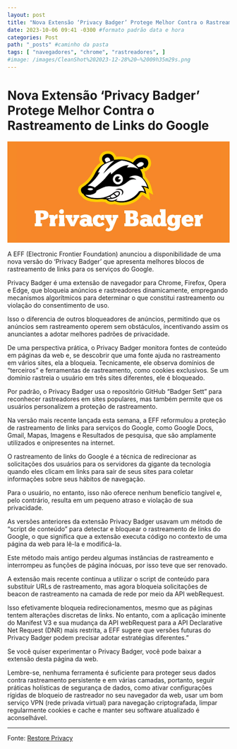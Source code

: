 ```yaml
---
layout: post
title: "Nova Extensão ‘Privacy Badger’ Protege Melhor Contra o Rastreamento de Links do Google" #titulo para a barra de enderecos
date: 2023-10-06 09:41 -0300 #formato padrão data e hora
categories: Post
path: "_posts" #caminho da pasta
tags: [ "navegadores", "chrome", "rastreadores", ]
#image: /images/CleanShot%202023-12-28%20—%2009h35m29s.png
---
```


# Nova Extensão ‘Privacy Badger’ Protege Melhor Contra o Rastreamento de Links do Google
![](/images/privacybadger.png)

A EFF (Electronic Frontier Foundation) anunciou a disponibilidade de uma nova versão do ‘Privacy Badger’ que apresenta melhores blocos de rastreamento de links para os serviços do Google.

Privacy Badger é uma extensão de navegador para Chrome, Firefox, Opera e Edge, que bloqueia anúncios e rastreadores dinamicamente, empregando mecanismos algorítmicos para determinar o que constitui rastreamento ou violação do consentimento de uso. 

Isso o diferencia de outros bloqueadores de anúncios, permitindo que os anúncios sem rastreamento operem sem obstáculos, incentivando assim os anunciantes a adotar melhores padrões de privacidade.

De uma perspectiva prática, o Privacy Badger monitora fontes de conteúdo em páginas da web e, se descobrir que uma fonte ajuda no rastreamento em vários sites, ela a bloqueia. Tecnicamente, ele observa domínios de “terceiros” e ferramentas de rastreamento, como cookies exclusivos. Se um domínio rastreia o usuário em três sites diferentes, ele é bloqueado. 

Por padrão, o Privacy Badger usa o repositório GitHub “Badger Sett” para reconhecer rastreadores em sites populares, mas também permite que os usuários personalizem a proteção de rastreamento.

Na versão mais recente lançada esta semana, a EFF reformulou a proteção de rastreamento de links para serviços do Google, como Google Docs, Gmail, Mapas, Imagens e Resultados de pesquisa, que são amplamente utilizados e onipresentes na internet.

O rastreamento de links do Google é a técnica de redirecionar as solicitações dos usuários para os servidores da gigante da tecnologia quando eles clicam em links para sair de seus sites para coletar informações sobre seus hábitos de navegação. 

Para o usuário, no entanto, isso não oferece nenhum benefício tangível e, pelo contrário, resulta em um pequeno atraso e violação de sua privacidade.

As versões anteriores da extensão Privacy Badger usavam um método de “script de conteúdo” para detectar e bloquear o rastreamento de links do Google, o que significa que a extensão executa código no contexto de uma página da web para lê-la e modificá-la. 

Este método mais antigo perdeu algumas instâncias de rastreamento e interrompeu as funções de página inócuas, por isso teve que ser renovado.

A extensão mais recente continua a utilizar o script de conteúdo para substituir URLs de rastreamento, mas agora bloqueia solicitações de beacon de rastreamento na camada de rede por meio da API webRequest. 

Isso efetivamente bloqueia redirecionamentos, mesmo que as páginas tentem alterações discretas de links. No entanto, com a aplicação iminente do Manifest V3 e sua mudança da API webRequest para a API Declarative Net Request (DNR) mais restrita, a EFF sugere que versões futuras do Privacy Badger podem precisar adotar estratégias diferentes.”

Se você quiser experimentar o Privacy Badger, você pode baixar a extensão desta página da web.

Lembre-se, nenhuma ferramenta é suficiente para proteger seus dados contra rastreamento persistente e em várias camadas, portanto, seguir práticas holísticas de segurança de dados, como ativar configurações rígidas de bloqueio de rastreador no seu navegador da web, usar um bom serviço VPN (rede privada virtual) para navegação criptografada, limpar regularmente cookies e cache e manter seu software atualizado é aconselhável.

___


Fonte: [Restore Privacy](https://restoreprivacy.com/new-privacy-badger-better-protects-against-google-link-tracking/)

